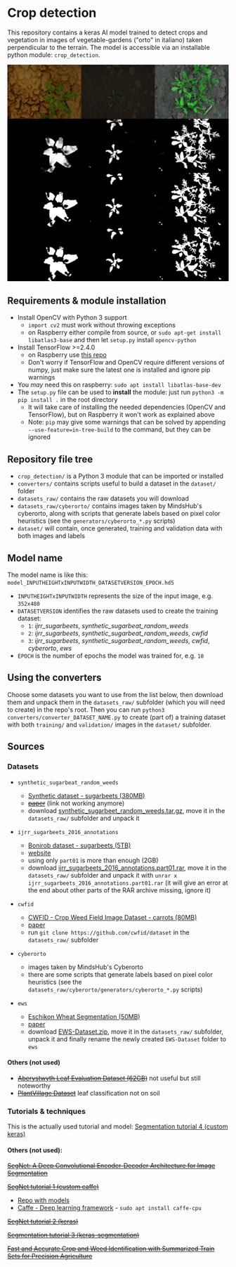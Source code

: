 # Crop detection

This repository contains a keras AI model trained to detect crops and vegetation in images of vegetable-gardens ("orto" in italiano) taken perpendicular to the terrain. The model is accessible via an installable python module: `crop_detection`.

<img src="./example_result.png"/>

## Requirements & module installation

- Install OpenCV with Python 3 support
  - `import cv2` must work without throwing exceptions
  - on Raspberry either compile from source, or `sudo apt-get install libatlas3-base` and then let `setup.py` install `opencv-python` 
- Install TensorFlow >=2.4.0
  - on Raspberry use [this repo](https://github.com/bitsy-ai/tensorflow-arm-bin)
  - Don't worry if TensorFlow and OpenCV require different versions of numpy, just make sure the latest one is installed and ignore pip warnings
- You *may* need this on raspberry: `sudo apt install libatlas-base-dev`
- The `setup.py` file can be used to **install** the module: just run `python3 -m pip install .` in the root directory
  - It will take care of installing the needed dependencies (OpenCV and TensorFlow), but on Raspberry it won't work as explained above
  - Note: `pip` may give some warnings that can be solved by appending `--use-feature=in-tree-build` to the command, but they can be ignored

## Repository file tree

- `crop_detection/` is a Python 3 module that can be imported or installed
- `converters/` contains scripts useful to build a dataset in the `dataset/` folder
- `datasets_raw/` contains the raw datasets you will download
- `datasets_raw/cyberorto/` contains images taken by MindsHub's cyberorto, along with scripts that generate labels based on pixel color heuristics (see the `generators/cyberorto_*.py` scripts)
- `dataset/` will contain, once generated, training and validation data with both images and labels

## Model name

The model name is like this: `model_INPUTHEIGHTxINPUTWIDTH_DATASETVERSION_EPOCH.hd5`
- `INPUTHEIGHTxINPUTWIDTH` represents the size of the input image, e.g. `352x480`
- `DATASETVERSION` identifies the raw datasets used to create the training dataset:
	- `1`: *ijrr_sugarbeets*, *synthetic_sugarbeat_random_weeds*
	- `2`: *ijrr_sugarbeets*, *synthetic_sugarbeat_random_weeds*, *cwfid*
	- `3`: *ijrr_sugarbeets*, *synthetic_sugarbeat_random_weeds*, *cwfid*, *cyberorto*, *ews*
- `EPOCH` is the number of epochs the model was trained for, e.g. `10`

## Using the converters

Choose some datasets you want to use from the list below, then download them and unpack them in the `datasets_raw/` subfolder (which you will need to create) in the repo's root. Then you can run `python3 converters/converter_DATASET_NAME.py` to create (part of) a training dataset with both `training/` and `validation/` images in the `dataset/` subfolder.

## Sources

### Datasets

- `synthetic_sugarbeat_random_weeds`
  - [Synthetic dataset - sugarbeets (380MB)](https://www.diag.uniroma1.it/~labrococo/fsd/syntheticdatasets.html)
  - [~~paper~~](https://www.diag.uniroma1.it//~pretto/papers/dpgp_IROS2017.pdf) (link not working anymore)
  - download [synthetic_sugarbeet_random_weeds.tar.gz](https://drive.google.com/uc?id=1ZcoubWc5kEV-NO3SKNLXQ5MTsPaYmof7&export=download), move it in the `datasets_raw/` subfolder and unpack it

- `ijrr_sugarbeets_2016_annotations`
  - [Bonirob dataset - sugarbeets (5TB)](https://www.ipb.uni-bonn.de/datasets_IJRR2017/annotations/cropweed/)
  - [website](https://www.ipb.uni-bonn.de/data/sugarbeets2016/)
  - using only `part01` is more than enough (2GB)
  - download [ijrr_sugarbeets_2016_annotations.part01.rar](https://www.ipb.uni-bonn.de/datasets_IJRR2017/annotations/cropweed/ijrr_sugarbeets_2016_annotations.part01.rar), move it in the `datasets_raw/` subfolder and unpack it with `unrar x ijrr_sugarbeets_2016_annotations.part01.rar` (it will give an error at the end about other parts of the RAR archive missing, ignore it)

- `cwfid`
  - [CWFID - Crop Weed Field Image Dataset - carrots (80MB)](https://github.com/cwfid/dataset)
  - [paper](https://projet.liris.cnrs.fr/imagine/pub/proceedings/ECCV-2014/workshops/w23/paper26.pdf)
  - run `git clone https://github.com/cwfid/dataset` in the `datasets_raw/` subfolder

- `cyberorto`
  - images taken by MindsHub's Cyberorto
  - there are some scripts that generate labels based on pixel color heuristics (see the `datasets_raw/cyberorto/generators/cyberorto_*.py` scripts)

- `ews`
  - [Eschikon Wheat Segmentation (50MB)](https://www.research-collection.ethz.ch/handle/20.500.11850/512332)
  - [paper](https://doi.org/10.3389/fpls.2021.774068)
  - download [EWS-Dataset.zip](https://www.research-collection.ethz.ch/bitstream/handle/20.500.11850/512332/EWS-Dataset.zip), move it in the `datasets_raw/` subfolder, unpack it and finally rename the newly created `EWS-Dataset` folder to `ews`

#### Others (not used)

- [~~Aberystwyth Leaf Evaluation Dataset (62GB)~~](https://zenodo.org/record/168158#.WDcbSB8zpZU) not useful but still noteworthy
- [~~PlantVillage Dataset~~](https://github.com/spMohanty/PlantVillage-Dataset) leaf classification not on soil

### Tutorials & techniques

This is the actually used tutorial and model: [Segmentation tutorial 4 (custom keras)](https://keras.io/examples/vision/oxford_pets_image_segmentation/)

#### Others (not used):

[~~SegNet: A Deep Convolutional Encoder-Decoder Architecture for Image Segmentation~~](https://arxiv.org/pdf/1511.00561.pdf)

[~~SegNet tutorial 1 (custom caffe)~~](http://mi.eng.cam.ac.uk/~agk34/demo_segnet/tutorial.html)
- [Repo with models](https://github.com/alexgkendall/SegNet-Tutorial/tree/master/Models)
- [Caffe - Deep learning framework](http://caffe.berkeleyvision.org) - `sudo apt install caffe-cpu`

[~~SegNet tutorial 2 (keras)~~](https://github.com/0bserver07/Keras-SegNet-Basic)

[~~Segmentation tutorial 3 (keras-segmentation)~~](https://www.kaggle.com/bulentsiyah/deep-learning-based-semantic-segmentation-keras)

[~~Fast and Accurate Crop and Weed Identification with Summarized Train Sets for Precision Agriculture~~](https://www.diag.uniroma1.it/~pretto/papers/pnp_ias2016.pdf)
